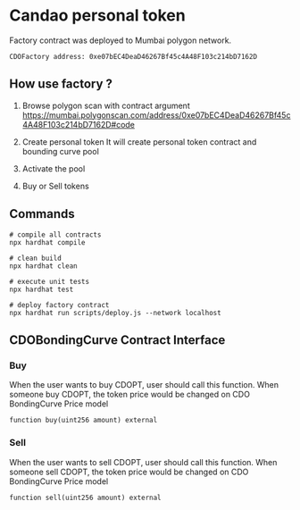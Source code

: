 # Candao personal token

Factory contract was deployed to Mumbai polygon network.

```
CDOFactory address: 0xe07bEC4DeaD46267Bf45c4A48F103c214bD7162D
```

## How use factory ?

1. Browse polygon scan with contract argument
https://mumbai.polygonscan.com/address/0xe07bEC4DeaD46267Bf45c4A48F103c214bD7162D#code

2. Create personal token
It will create personal token contract and bounding curve pool

3. Activate the pool

4. Buy or Sell tokens

## Commands

```shell
# compile all contracts
npx hardhat compile

# clean build
npx hardhat clean

# execute unit tests
npx hardhat test

# deploy factory contract
npx hardhat run scripts/deploy.js --network localhost
```

## CDOBondingCurve Contract Interface

### Buy
When the user wants to buy CDOPT, user should call this function.
When someone buy CDOPT, the token price would be changed on CDO BondingCurve Price model

```
function buy(uint256 amount) external
```

### Sell
When the user wants to sell CDOPT, user should call this function.
When someone sell CDOPT, the token price would be changed on CDO BondingCurve Price model

```
function sell(uint256 amount) external
```

